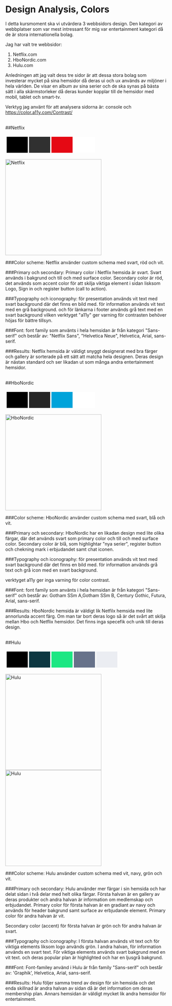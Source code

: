 Design Analysis, Colors
=======================
I detta kursmoment ska vi utvärdera 3 webbsidors design. Den kategori av webbplatser som var mest intressant för mig var entertainment kategori då de är stora internationella bolag. 


Jag har valt tre webbsidor:
1. Netflix.com
2. HboNordic.com
3. Hulu.com

Anledningen att jag valt dess tre sidor är att dessa stora bolag som investerar mycket på sina hemsidor då deras ui och ux används av miljöner i hela världen. De visar en album av sina serier och de ska synas på bästa sätt i alla skärmstorleker då deras kunder kopplar till de hemsidor med mobil, tablet och smart-tv. 


Verktyg jag använt för att analysera sidorna är: console och https://color.a11y.com/Contrast/



<br>
##Netflix

<table id="palette" style="border-spacing: 4px; border-collapse: separate">
<tr>
<td id="drop" style="height: 50px; width: 50px; background-color: #000000">
<td id="drop" style="height: 50px; width: 50px; background-color: #303030">
<td id="drop" style="height: 50px; width: 50px; background-color: #e50914">
<td id="drop" style="height: 50px; width: 50px; background-color: #ffffff">
</tr>
</table>

<img style="width: 300px" alt="Netflix" title="Netflix" src="./../themes/shared/img/Netflix.png">

###Color scheme: 
Netflix använder custom schema med svart, röd och vit.

###Primary och secondary:
Primary color i Netflix hemsida är svart. Svart används i bakgrund och till och med surface color.
Secondary color är röd, det används som accent color för att skilja viktiga element i sidan lisksom Logo, Sign in och register button (call to action).

###Typography och iconography:
för presentation används vit text med svart background där det finns en bild med.
för information används vit text med en grå background.
och för länkarna i footer används grå text med en svart background vilken verktyget "a11y" ger varning för contrasten behöver höjas för bättre tillsyn. 

###Font:
font family som använts i hela hemsidan är från kategori "Sans-serif" och består av: "Netflix Sans", "Helvetica Neue", Helvetica, Arial, sans-serif.

###Results: 
Netflix hemsida är väldigt snyggt designerat med bra färger och gallery är sorterade på ett sätt att matcha hela designen. Deras design är nästan standard och ser likadan ut som många andra entertainment hemsidor.

<br>
##HboNordic

<table id="palette" style="border-spacing: 4px; border-collapse: separate">
<tr>
<td id="drop" style="height: 50px; width: 50px; background-color: #000000">
<td id="drop" style="height: 50px; width: 50px; background-color: #262626">
<td id="drop" style="height: 50px; width: 50px; background-color: #00a3da">
<td id="drop" style="height: 50px; width: 50px; background-color: #FFFFFF">
</tr>
</table>

<img style="width: 300px" alt="HboNordic" title="HboNordic" src="./../themes/shared/img/HboNordic.png">

###Color scheme: 
HboNordic använder custom schema med svart, blå och vit.

###Primary och secondary:
HboNordic har en likadan design med lite olika färgar, där det används svart som primary color och till och med surface color.
Secondary color är blå, som highlightar "nya serier", register button och chekning mark i erbjudandet samt chat iconen.

###Typography och iconography:
för presentation används vit text med svart background där det finns en bild med.
för information används grå text och grå icon med en svart background.

verktyget a11y ger inga varning för color contrast.

###Font:
font family som använts i hela hemsidan är från kategori "Sans-serif" och består av: Gotham SSm A,Gotham SSm B, Century Gothic, Futura, Arial, sans-serif.

###Results: 
HboNordic hemsida är väldigt lik Netfilx hemsida med lite annorlunda accent färg. Om man tar bort deras logo så är det svårt att skilja mellan Hbo och Netflix hemsidor. Det finns inga specefik och unik till deras design. 


<br>
##Hulu
<table id="palette" style="border-spacing: 4px; border-collapse: separate">
<tr>
<td id="drop" style="height: 50px; width: 50px; background-color: #000000">
<td id="drop" style="height: 50px; width: 50px; background-color: #0D3741">
<td id="drop" style="height: 50px; width: 50px; background-color: #1CE783">
<td id="drop" style="height: 50px; width: 50px; background-color: #67728a">
<td id="drop" style="height: 50px; width: 50px; background-color: #ebedf2">
</tr>
</table>

<img style="width: 300px" alt="Hulu" title="Hulu" src="./../themes/shared/img/Hulu.png">
<img style="width: 300px" alt="Hulu" title="Hulu" src="./../themes/shared/img/Hulu2.png">

###Color scheme: 
Hulu använder custom schema med vit, navy, grön och vit.

###Primary och secondary:
Hulu använder mer färgar i sin hemsida och har delat sidan i två delar med helt olika färgar. Första halvan är en gallery av deras produkter och andra halvan är information om medlemskap och erbjudandet. Primary color för första halvan är en gradiant av navy och används för header bakgrund samt surface av erbjudande element. Primary color för andra halvan är vit.

Secondary color (accent) för första halvan är grön och för andra halvan är svart.

###Typography och iconography:
I första halvan används vit text och för viktiga elements liksom logo används grön.
I andra halvan, för information används en svart text. För viktiga elements används svart bakgrund med en vit text. och deras popular plan är highlighted och har en ljusgrå bakgrund.

###Font:
Font-familey använd i Hulu är från family "Sans-serif" och består av: 'Graphik', Helvetica, Arial, sans-serif.

###Results: 
Hulu följer samma trend av design för sin hemsida och det enda skillnad är andra halvan av sidan då är det information om deras membership plan. Annars hemsidan är väldigt mycket lik andra hemsidor för entertainment.
